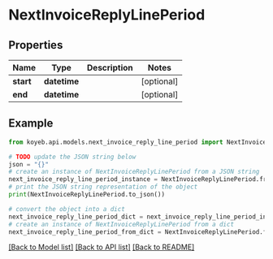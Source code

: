 # NextInvoiceReplyLinePeriod


## Properties

Name | Type | Description | Notes
------------ | ------------- | ------------- | -------------
**start** | **datetime** |  | [optional] 
**end** | **datetime** |  | [optional] 

## Example

```python
from koyeb.api.models.next_invoice_reply_line_period import NextInvoiceReplyLinePeriod

# TODO update the JSON string below
json = "{}"
# create an instance of NextInvoiceReplyLinePeriod from a JSON string
next_invoice_reply_line_period_instance = NextInvoiceReplyLinePeriod.from_json(json)
# print the JSON string representation of the object
print(NextInvoiceReplyLinePeriod.to_json())

# convert the object into a dict
next_invoice_reply_line_period_dict = next_invoice_reply_line_period_instance.to_dict()
# create an instance of NextInvoiceReplyLinePeriod from a dict
next_invoice_reply_line_period_from_dict = NextInvoiceReplyLinePeriod.from_dict(next_invoice_reply_line_period_dict)
```
[[Back to Model list]](../README.md#documentation-for-models) [[Back to API list]](../README.md#documentation-for-api-endpoints) [[Back to README]](../README.md)


